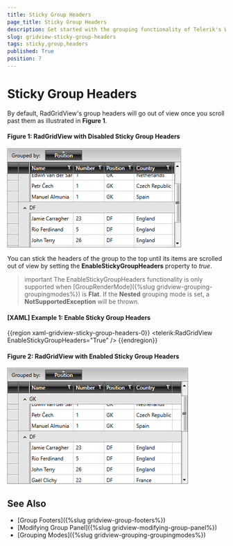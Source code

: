```yaml
---
title: Sticky Group Headers
page_title: Sticky Group Headers
description: Get started with the grouping functionality of Telerik's WPF DataGrid and learn how to stick the headers of a group to the top. 
slug: gridview-sticky-group-headers
tags: sticky,group,headers
published: True
position: 7
---
```


# Sticky Group Headers

By default, RadGridView's group headers will go out of view once you scroll past them as illustrated in **Figure 1**.

#### __Figure 1: RadGridView with Disabled Sticky Group Headers__

![RadGridView with Disabled Sticky Group Headers](images/disabledstickygroupheaders.png)

You can stick the headers of the group to the top until its items are scrolled out of view by setting the **EnableStickyGroupHeaders** property to *true*.

>important The EnableStickyGroupHeaders functionality is only supported when [GroupRenderMode]({%slug gridview-grouping-groupingmodes%}) is **Flat**. If the **Nested** grouping mode is set, a **NotSupportedException** will be thrown.

#### __[XAML] Example 1: Enable Sticky Group Headers__

{{region xaml-gridview-sticky-group-headers-0}}
	<telerik:RadGridView EnableStickyGroupHeaders="True" />
{{endregion}}

#### __Figure 2: RadGridView with Enabled Sticky Group Headers__

![RadGridView with Enabled Sticky Group Headers](images/enabledstickygroupheaders.png)

## See Also

 * [Group Footers]({%slug gridview-group-footers%})
 * [Modifying Group Panel]({%slug gridview-modifying-group-panel%})
 * [Grouping Modes]({%slug gridview-grouping-groupingmodes%})
